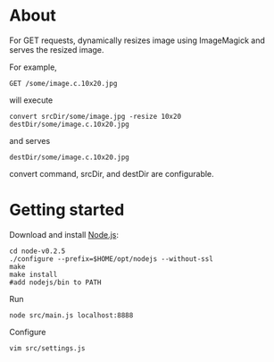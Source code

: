 # About

For GET requests, dynamically resizes image using ImageMagick and serves the resized image.

For example,

    GET /some/image.c.10x20.jpg

will execute

    convert srcDir/some/image.jpg -resize 10x20 destDir/some/image.c.10x20.jpg

and serves

    destDir/some/image.c.10x20.jpg

convert command, srcDir, and destDir are configurable.

# Getting started

Download and install [Node.js](http://nodejs.org/):

    cd node-v0.2.5
    ./configure --prefix=$HOME/opt/nodejs --without-ssl
    make
    make install
    #add nodejs/bin to PATH

Run

    node src/main.js localhost:8888

Configure

    vim src/settings.js



